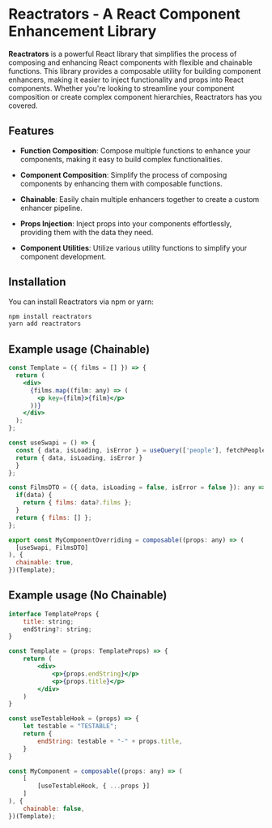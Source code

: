 # Reactrators - A React Component Enhancement Library

**Reactrators** is a powerful React library that simplifies the process of composing and enhancing React components with flexible and chainable functions. This library provides a composable utility for building component enhancers, making it easier to inject functionality and props into React components. Whether you're looking to streamline your component composition or create complex component hierarchies, Reactrators has you covered.

## Features

- **Function Composition**: Compose multiple functions to enhance your components, making it easy to build complex functionalities.

- **Component Composition**: Simplify the process of composing components by enhancing them with composable functions.

- **Chainable**: Easily chain multiple enhancers together to create a custom enhancer pipeline.

- **Props Injection**: Inject props into your components effortlessly, providing them with the data they need.

- **Component Utilities**: Utilize various utility functions to simplify your component development.

## Installation

You can install Reactrators via npm or yarn:

```bash
npm install reactrators
yarn add reactrators
```

## Example usage (Chainable)

```jsx
const Template = ({ films = [] }) => {
  return (
    <div>
      {films.map((film: any) => (
        <p key={film}>{film}</p>
      ))}
    </div>
  );
};

const useSwapi = () => {
  const { data, isLoading, isError } = useQuery(['people'], fetchPeople);
  return { data, isLoading, isError }
  }
};

const FilmsDTO = ({ data, isLoading = false, isError = false }): any => {
  if(data) {
    return { films: data?.films };
  }
  return { films: [] };
};

export const MyComponentOverriding = composable((props: any) => (
  [useSwapi, FilmsDTO]
), {
  chainable: true,
})(Template);
```

## Example usage (No Chainable)

```jsx
interface TemplateProps {
    title: string;
    endString?: string;
}

const Template = (props: TemplateProps) => {
    return (
        <div>
            <p>{props.endString}</p>
            <p>{props.title}</p>
        </div>
    )
}

const useTestableHook = (props) => {
    let testable = "TESTABLE";
    return {
        endString: testable + "-" + props.title,
    }
}

const MyComponent = composable((props: any) => (
    [
        [useTestableHook, { ...props }]
    ]
), {
    chainable: false,
})(Template);
```





